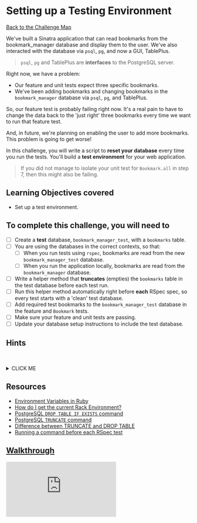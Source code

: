 # Setting up a Testing Environment

[Back to the Challenge Map](00_challenge_map.md#challenges)

We've built a Sinatra application that can read bookmarks from the bookmark_manager database and display them to the user. We've also interacted with the database via `psql`, `pg`, and now a GUI, TablePlus.

> `psql`, `pg` and TablePlus are **interfaces** to the PostgreSQL server.

Right now, we have a problem:

- Our feature and unit tests expect three specific bookmarks.
- We've been adding bookmarks and changing bookmarks in the `bookmark_manager` database via `psql`, `pg`, and TablePlus.

So, our feature test is probably failing right now. It's a real pain to have to change the data back to the 'just right' three bookmarks every time we want to run that feature test.

And, in future, we're planning on enabling the user to add more bookmarks. This problem is going to get worse!

In this challenge, you will write a script to **reset your database** every time you run the tests. You'll build a **test environment** for your web application.

> If you did not manage to isolate your unit test for `Bookmark.all` in step 7, then this might also be failing.

## Learning Objectives covered

* Set up a test environment.

## To complete this challenge, you will need to

- [ ] Create a **test** database, `bookmark_manager_test`, with a `bookmarks` table.
- [ ] You are using the databases in the correct contexts, so that:
  - [ ] When you run tests using `rspec`, bookmarks are read from the new `bookmark_manager_test` database.
  - [ ] When you run the application locally, bookmarks are read from the `bookmark_manager` database.
- [ ] Write a helper method that **truncates** (empties) the `bookmarks` table in the test database before each test run.
- [ ] Run this helper method automatically right before **each** RSpec spec, so every test starts with a 'clean' test database.
- [ ] Add required test bookmarks to the `bookmark_manager_test` database in the feature and `Bookmark` tests.
- [ ] Make sure your feature and unit tests are passing.
- [ ] Update your database setup instructions to include the test database.

## Hints
&nbsp;<details><summary>CLICK ME</summary>
#### Switching database depending on environment

You might want to use an [Environment Variable](http://blog.honeybadger.io/ruby-guide-environment-variables/), e.g. `ENV`, to store the current environment. You could then use it to connect to the correct database for your environment.

Think about how you can ensure that the environment variable is assigned a particular value every time you run RSpec. For example, the `spec_helper.rb` file is run when you use `rspec`.

How could you use this environment variable to connect to the `bookmark_manager_test` database? You'll probably need to check the environment variable, and use this value to decide which database to connect to.

#### Dropping and re-creating tables between tests

Investigate the difference between `TRUNCATE` and `DROP TABLE` in PostgreSQL.

You might want to write a helper method in a new file, `setup_test_database.rb`, that uses `pg` to remove the bookmarks table using `DROP TABLE IF EXISTS`, and then re-create the table. Try running this helper method manually before you run your tests and see what happens.

#### Using the helper method with RSpec

The `spec/spec_helper.rb` is automatically executed whenever you run `rspec` (see your `.rspec` for why). In the Spec Helper, you can configure RSpec. You can make something happen before every spec with the following:

```ruby
config.before(:each) do
  # Whatever you put here will happen before each spec runs.
end
```

> You can call methods, and even use filesystem commands like `require` and `load` inside this `configure` block.

#### Adding expected bookmarks

You can `require` and use `pg` in your specs too: for instance, to insert data into the database in each `it()` block.

#### Passing failing tests
Once your feature test is passing, your unit tests for `Bookmark.all` are probably failing. Think about what the mock `PG` object is expecting to receive when `connect` is called.
&nbsp;</details>

## Resources

* [Environment Variables in Ruby](http://blog.honeybadger.io/ruby-guide-environment-variables/)
* [How do I get the current Rack Environment?](https://stackoverflow.com/questions/15459569/how-to-get-the-current-rack-environment-in-rake)
* [PostgreSQL `DROP TABLE IF EXISTS` command](https://www.postgresql.org/docs/8.2/static/sql-droptable.html)
* [PostgreSQL `TRUNCATE` command](https://www.postgresql.org/docs/8.2/static/sql-truncate.html)
* [Difference between TRUNCATE and DROP TABLE](https://stackoverflow.com/questions/135653/difference-between-drop-table-and-truncate-table)
* [Running a command before each RSpec test](https://stackoverflow.com/questions/9958110/is-it-possible-to-add-somewhere-a-beforeeach-hook-so-that-all-spec-file-c)

## [Walkthrough](walkthroughs/09.md)


![Tracking pixel](https://githubanalytics.herokuapp.com/course/bookmark_manager/09_setting_up_a_testing_environment.md)
